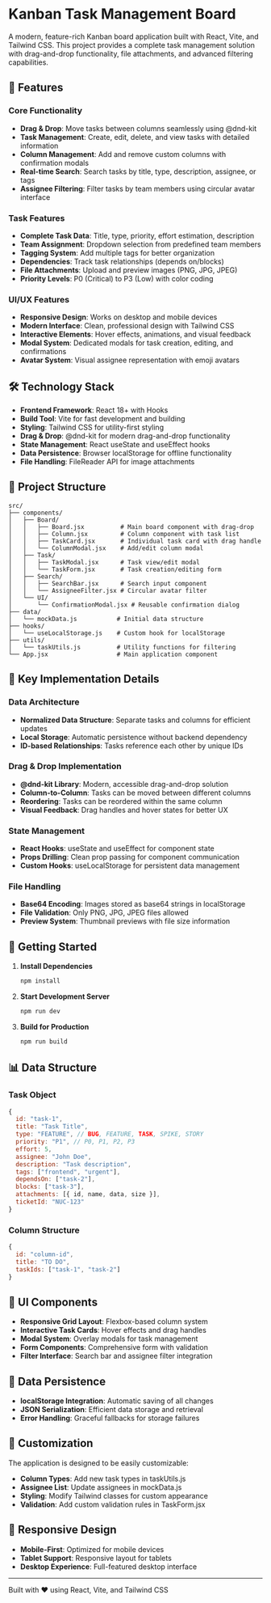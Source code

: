 # Kanban Task Management Board

A modern, feature-rich Kanban board application built with React, Vite, and Tailwind CSS. This project provides a complete task management solution with drag-and-drop functionality, file attachments, and advanced filtering capabilities.

## 🚀 Features

### Core Functionality
- **Drag & Drop**: Move tasks between columns seamlessly using @dnd-kit
- **Task Management**: Create, edit, delete, and view tasks with detailed information
- **Column Management**: Add and remove custom columns with confirmation modals
- **Real-time Search**: Search tasks by title, type, description, assignee, or tags
- **Assignee Filtering**: Filter tasks by team members using circular avatar interface

### Task Features
- **Complete Task Data**: Title, type, priority, effort estimation, description
- **Team Assignment**: Dropdown selection from predefined team members
- **Tagging System**: Add multiple tags for better organization
- **Dependencies**: Track task relationships (depends on/blocks)
- **File Attachments**: Upload and preview images (PNG, JPG, JPEG)
- **Priority Levels**: P0 (Critical) to P3 (Low) with color coding

### UI/UX Features
- **Responsive Design**: Works on desktop and mobile devices
- **Modern Interface**: Clean, professional design with Tailwind CSS
- **Interactive Elements**: Hover effects, animations, and visual feedback
- **Modal System**: Dedicated modals for task creation, editing, and confirmations
- **Avatar System**: Visual assignee representation with emoji avatars

## 🛠️ Technology Stack

- **Frontend Framework**: React 18+ with Hooks
- **Build Tool**: Vite for fast development and building
- **Styling**: Tailwind CSS for utility-first styling
- **Drag & Drop**: @dnd-kit for modern drag-and-drop functionality
- **State Management**: React useState and useEffect hooks
- **Data Persistence**: Browser localStorage for offline functionality
- **File Handling**: FileReader API for image attachments

## 📁 Project Structure

```
src/
├── components/
│   ├── Board/
│   │   ├── Board.jsx          # Main board component with drag-drop
│   │   ├── Column.jsx         # Column component with task list
│   │   ├── TaskCard.jsx       # Individual task card with drag handle
│   │   └── ColumnModal.jsx    # Add/edit column modal
│   ├── Task/
│   │   ├── TaskModal.jsx      # Task view/edit modal
│   │   └── TaskForm.jsx       # Task creation/editing form
│   ├── Search/
│   │   ├── SearchBar.jsx      # Search input component
│   │   └── AssigneeFilter.jsx # Circular avatar filter
│   └── UI/
│       └── ConfirmationModal.jsx # Reusable confirmation dialog
├── data/
│   └── mockData.js           # Initial data structure
├── hooks/
│   └── useLocalStorage.js    # Custom hook for localStorage
├── utils/
│   └── taskUtils.js          # Utility functions for filtering
└── App.jsx                   # Main application component
```

## 🎯 Key Implementation Details

### Data Architecture
- **Normalized Data Structure**: Separate tasks and columns for efficient updates
- **Local Storage**: Automatic persistence without backend dependency
- **ID-based Relationships**: Tasks reference each other by unique IDs

### Drag & Drop Implementation
- **@dnd-kit Library**: Modern, accessible drag-and-drop solution
- **Column-to-Column**: Tasks can be moved between different columns
- **Reordering**: Tasks can be reordered within the same column
- **Visual Feedback**: Drag handles and hover states for better UX

### State Management
- **React Hooks**: useState and useEffect for component state
- **Props Drilling**: Clean prop passing for component communication
- **Custom Hooks**: useLocalStorage for persistent data management

### File Handling
- **Base64 Encoding**: Images stored as base64 strings in localStorage
- **File Validation**: Only PNG, JPG, JPEG files allowed
- **Preview System**: Thumbnail previews with file size information

## 🚀 Getting Started

1. **Install Dependencies**
   ```bash
   npm install
   ```

2. **Start Development Server**
   ```bash
   npm run dev
   ```

3. **Build for Production**
   ```bash
   npm run build
   ```

## 📊 Data Structure

### Task Object
```javascript
{
  id: "task-1",
  title: "Task Title",
  type: "FEATURE", // BUG, FEATURE, TASK, SPIKE, STORY
  priority: "P1", // P0, P1, P2, P3
  effort: 5,
  assignee: "John Doe",
  description: "Task description",
  tags: ["frontend", "urgent"],
  dependsOn: ["task-2"],
  blocks: ["task-3"],
  attachments: [{ id, name, data, size }],
  ticketId: "NUC-123"
}
```

### Column Structure
```javascript
{
  id: "column-id",
  title: "TO DO",
  taskIds: ["task-1", "task-2"]
}
```

## 🎨 UI Components

- **Responsive Grid Layout**: Flexbox-based column system
- **Interactive Task Cards**: Hover effects and drag handles
- **Modal System**: Overlay modals for task management
- **Form Components**: Comprehensive form with validation
- **Filter Interface**: Search bar and assignee filter integration

## 💾 Data Persistence

- **localStorage Integration**: Automatic saving of all changes
- **JSON Serialization**: Efficient data storage and retrieval
- **Error Handling**: Graceful fallbacks for storage failures

## 🔧 Customization

The application is designed to be easily customizable:
- **Column Types**: Add new task types in taskUtils.js
- **Assignee List**: Update assignees in mockData.js
- **Styling**: Modify Tailwind classes for custom appearance
- **Validation**: Add custom validation rules in TaskForm.jsx

## 📱 Responsive Design

- **Mobile-First**: Optimized for mobile devices
- **Tablet Support**: Responsive layout for tablets
- **Desktop Experience**: Full-featured desktop interface

---

Built with ❤️ using React, Vite, and Tailwind CSS